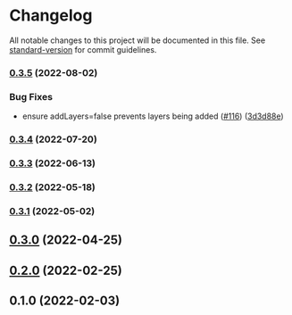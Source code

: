 # Changelog

All notable changes to this project will be documented in this file. See [standard-version](https://github.com/conventional-changelog/standard-version) for commit guidelines.

### [0.3.5](https://github.com/DataDog/datadog-cdk-constructs/compare/v2-0.3.4...v2-0.3.5) (2022-08-02)


### Bug Fixes

* ensure addLayers=false prevents layers being added ([#116](https://github.com/DataDog/datadog-cdk-constructs/issues/116)) ([3d3d88e](https://github.com/DataDog/datadog-cdk-constructs/commit/3d3d88e44bcd9db0d31c04bd5d42df5507cc8c95))

### [0.3.4](https://github.com/DataDog/datadog-cdk-constructs/compare/v2-0.3.3...v2-0.3.4) (2022-07-20)

### [0.3.3](https://github.com/DataDog/datadog-cdk-constructs/compare/v2-0.3.2...v2-0.3.3) (2022-06-13)

### [0.3.2](https://github.com/DataDog/datadog-cdk-constructs/compare/v2-0.3.1...v2-0.3.2) (2022-05-18)

### [0.3.1](https://github.com/DataDog/datadog-cdk-constructs/compare/v2-0.3.0...v2-0.3.1) (2022-05-02)

## [0.3.0](https://github.com/DataDog/datadog-cdk-constructs/compare/v2-0.2.0...v2-0.3.0) (2022-04-25)

## [0.2.0](https://github.com/DataDog/datadog-cdk-constructs/compare/v2-0.1.0...v2-0.2.0) (2022-02-25)

## 0.1.0 (2022-02-03)
